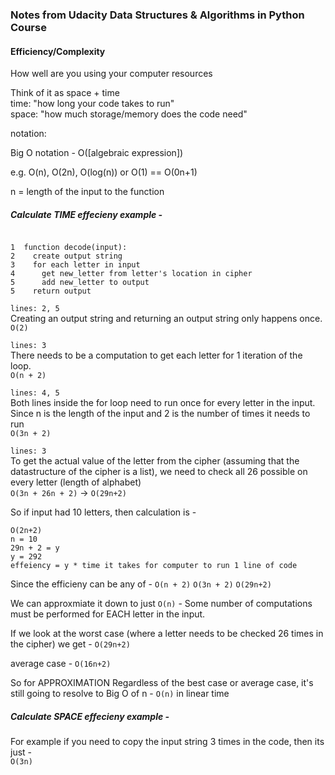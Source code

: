 ### Notes from Udacity Data Structures & Algorithms in Python Course


#### Efficiency/Complexity
How well are you using your computer resources

Think of it as space + time  
time: "how long your code takes to run"  
space: "how much storage/memory does the code need"  

notation:  

Big O notation - O([algebraic expression])  

e.g. O(n), O(2n), O(log(n)) or O(1) == O(0n+1)

n = length of the input to the function

##### Calculate TIME effecieny example - 

```

1  function decode(input): 
2    create output string
3    for each letter in input
4      get new_letter from letter's location in cipher
5      add new_letter to output
5    return output 

```

`lines: 2, 5`  
Creating an output string and returning an output string only happens once.  
`O(2)`

`lines: 3`  
There needs to be a computation to get each letter for 1 iteration of the loop.  
`O(n + 2)`

`lines: 4, 5`  
Both lines inside the for loop need to run once for every letter in the input.
Since n is the length of the input and 2 is the number of times it needs to run    
`O(3n + 2)`

`lines: 3`  
To get the actual value of the letter from the cipher (assuming that the datastructure of the cipher is a list), we need to check all 26 possible on every letter (length of alphabet)  
`O(3n + 26n + 2)` -> `O(29n+2)`


So if input had 10 letters, then calculation is - 

```
O(2n+2)
n = 10
29n + 2 = y
y = 292
effeiency = y * time it takes for computer to run 1 line of code
```

Since the efficieny can be any of - `O(n + 2)` `O(3n + 2)` `O(29n+2)`

We can approxmiate it down to just `O(n)` - Some number of computations must be performed for EACH letter in the input.

If we look at the worst case (where a letter needs to be checked 26 times in the cipher) we get - `O(29n+2)`

average case - `O(16n+2)`

So for APPROXIMATION Regardless of the best case or average case, it's still going to resolve to Big O of n - `O(n)` in linear time


##### Calculate SPACE effecieny example - 

For example if you need to copy the input string 3 times in the code, then its just -  
`O(3n)`



